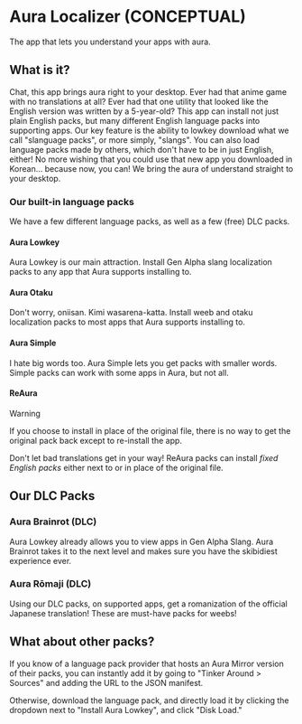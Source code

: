 # Aura Localizer (CONCEPTUAL)
The app that lets you understand your apps with aura.

## What is it?
Chat, this app brings aura right to your desktop. Ever had that anime game with no translations at all? Ever had that one utility that looked like the English version was written by a 5-year-old? This app can install not just plain English packs, but many different English language packs into supporting apps. Our key feature is the ability to lowkey download what we call "slanguage packs", or more simply, "slangs". You can also load language packs made by others, which don't have to be in just English, either! No more wishing that you could use that new app you downloaded in Korean... because now, you can! We bring the aura of understand straight to your desktop.

### Our built-in language packs
We have a few different language packs, as well as a few (free) DLC packs.

#### Aura Lowkey
Aura Lowkey is our main attraction. Install Gen Alpha slang localization packs to any app that Aura supports installing to.

#### Aura Otaku
Don't worry, oniisan. Kimi wasarena-katta. Install weeb and otaku localization packs to most apps that Aura supports installing to.

#### Aura Simple
I hate big words too. Aura Simple lets you get packs with smaller words. Simple packs can work with some apps in Aura, but not all.

#### ReAura
> [!WARNING]
> If you choose to install in place of the original file, there is no way to get the original pack back except to re-install the app.

Don't let bad translations get in your way! ReAura packs can install *fixed English packs* either next to or in place of the original file.

## Our DLC Packs
### Aura Brainrot (DLC)
Aura Lowkey already allows you to view apps in Gen Alpha Slang. Aura Brainrot takes it to the next level and makes sure you have the skibidiest experience ever.

### Aura Rōmaji (DLC)
Using our DLC packs, on supported apps, get a romanization of the official Japanese translation! These are must-have packs for weebs!

## What about other packs?
If you know of a language pack provider that hosts an Aura Mirror version of their packs, you can instantly add it by going to "Tinker Around > Sources" and adding the URL to the JSON manifest.

Otherwise, download the language pack, and directly load it by clicking the dropdown next to "Install Aura Lowkey", and click "Disk Load."
